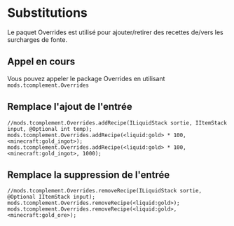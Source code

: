 # Substitutions

Le paquet Overrides est utilisé pour ajouter/retirer des recettes de/vers les surcharges de fonte.

## Appel en cours

Vous pouvez appeler le package Overrides en utilisant `mods.tcomplement.Overrides`

## Remplace l'ajout de l'entrée

```zenscript
//mods.tcomplement.Overrides.addRecipe(ILiquidStack sortie, IItemStack input, @Optional int temp);
mods.tcomplement.Overrides.addRecipe(<liquid:gold> * 100, <minecraft:gold_ingot>);
mods.tcomplement.Overrides.addRecipe(<liquid:gold> * 100, <minecraft:gold_ingot>, 1000);
```

## Remplace la suppression de l'entrée

```zenscript
//mods.tcomplement.Overrides.removeRecipe(ILiquidStack sortie, @Optional IItemStack input);
mods.tcomplement.Overrides.removeRecipe(<liquid:gold>);
mods.tcomplement.Overrides.removeRecipe(<liquid:gold>, <minecraft:gold_ore>);
```